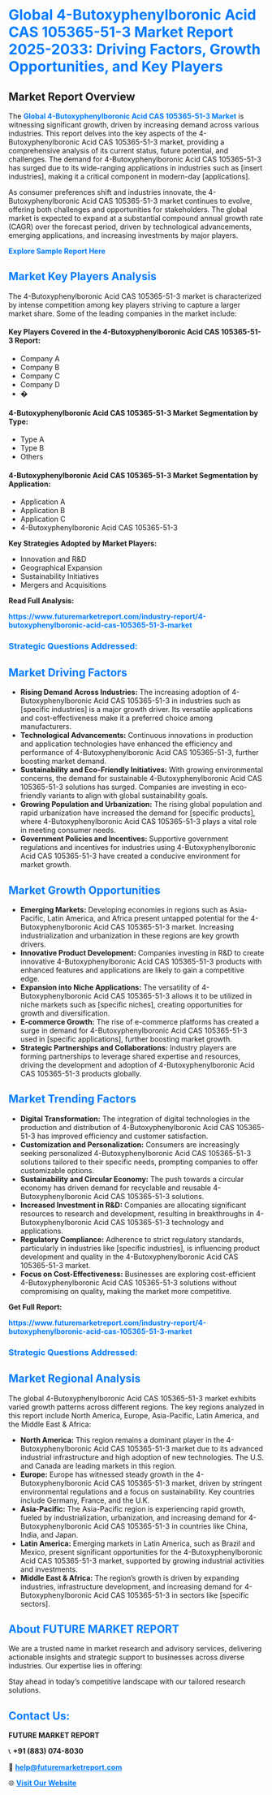 <h1 style="color: #007BFF;">Global 4-Butoxyphenylboronic Acid CAS 105365-51-3 Market Report 2025-2033: Driving Factors, Growth Opportunities, and Key Players</h1>

<section id="overview">
<h2>Market Report Overview</h2>
<p>The <a href="https://www.futuremarketreport.com/industry-report/4-butoxyphenylboronic-acid-cas-105365-51-3-market" style="color: #007BFF; text-decoration: none;"><strong>Global 4-Butoxyphenylboronic Acid CAS 105365-51-3 Market</strong></a> is witnessing significant growth, driven by increasing demand across various industries. This report delves into the key aspects of the 4-Butoxyphenylboronic Acid CAS 105365-51-3 market, providing a comprehensive analysis of its current status, future potential, and challenges. The demand for 4-Butoxyphenylboronic Acid CAS 105365-51-3 has surged due to its wide-ranging applications in industries such as [insert industries], making it a critical component in modern-day [applications].</p>
<p>As consumer preferences shift and industries innovate, the 4-Butoxyphenylboronic Acid CAS 105365-51-3 market continues to evolve, offering both challenges and opportunities for stakeholders. The global market is expected to expand at a substantial compound annual growth rate (CAGR) over the forecast period, driven by technological advancements, emerging applications, and increasing investments by major players.</p>
</section>

<section id="overview">
<p><a href="https://www.futuremarketreport.com/request-sample/reportId=112852" style="color: #007BFF; text-decoration: none;"><strong>Explore Sample Report Here</strong></a></p>
</section>

<section id="key-players">
<h2 style="color: #007BFF;">Market Key Players Analysis</h2>
<p>The 4-Butoxyphenylboronic Acid CAS 105365-51-3 market is characterized by intense competition among key players striving to capture a larger market share. Some of the leading companies in the market include:</p>
<h4>Key Players Covered in the 4-Butoxyphenylboronic Acid CAS 105365-51-3 Report:</h4>
<ul><li>Company A</li><li>Company B</li><li>Company C</li><li>Company D</li><li>�</li></ul>
<h4>4-Butoxyphenylboronic Acid CAS 105365-51-3 Market Segmentation by Type:</h4>
<ul><li>Type A</li><li>Type B</li><li>Others</li></ul>

<h4>4-Butoxyphenylboronic Acid CAS 105365-51-3 Market Segmentation by Application:</h4>
<ul><li>Application A</li><li>Application B</li><li>Application C</li><li>4-Butoxyphenylboronic Acid CAS 105365-51-3</li></ul>
<p><strong>Key Strategies Adopted by Market Players:</strong></p>
<ul>
<li>Innovation and R&D</li>
<li>Geographical Expansion</li>
<li>Sustainability Initiatives</li>
<li>Mergers and Acquisitions</li>
</ul>
</section>

<section>
<p><strong>Read Full Analysis: </strong></p><a href="https://www.futuremarketreport.com/industry-report/4-butoxyphenylboronic-acid-cas-105365-51-3-market" style="color: #007BFF; text-decoration: none;"><strong>https://www.futuremarketreport.com/industry-report/4-butoxyphenylboronic-acid-cas-105365-51-3-market</strong></a>
<h3 style="color: #007BFF;">Strategic Questions Addressed:</h3>
</section>

<section id="driving-factors">
<h2 style="color: #007BFF;">Market Driving Factors</h2>
<ul>
<li><strong>Rising Demand Across Industries:</strong> The increasing adoption of 4-Butoxyphenylboronic Acid CAS 105365-51-3 in industries such as [specific industries] is a major growth driver. Its versatile applications and cost-effectiveness make it a preferred choice among manufacturers.</li>
<li><strong>Technological Advancements:</strong> Continuous innovations in production and application technologies have enhanced the efficiency and performance of 4-Butoxyphenylboronic Acid CAS 105365-51-3, further boosting market demand.</li>
<li><strong>Sustainability and Eco-Friendly Initiatives:</strong> With growing environmental concerns, the demand for sustainable 4-Butoxyphenylboronic Acid CAS 105365-51-3 solutions has surged. Companies are investing in eco-friendly variants to align with global sustainability goals.</li>
<li><strong>Growing Population and Urbanization:</strong> The rising global population and rapid urbanization have increased the demand for [specific products], where 4-Butoxyphenylboronic Acid CAS 105365-51-3 plays a vital role in meeting consumer needs.</li>
<li><strong>Government Policies and Incentives:</strong> Supportive government regulations and incentives for industries using 4-Butoxyphenylboronic Acid CAS 105365-51-3 have created a conducive environment for market growth.</li>
</ul>
</section>

<section id="growth-opportunities">
<h2 style="color: #007BFF;">Market Growth Opportunities</h2>
<ul>
<li><strong>Emerging Markets:</strong> Developing economies in regions such as Asia-Pacific, Latin America, and Africa present untapped potential for the 4-Butoxyphenylboronic Acid CAS 105365-51-3 market. Increasing industrialization and urbanization in these regions are key growth drivers.</li>
<li><strong>Innovative Product Development:</strong> Companies investing in R&D to create innovative 4-Butoxyphenylboronic Acid CAS 105365-51-3 products with enhanced features and applications are likely to gain a competitive edge.</li>
<li><strong>Expansion into Niche Applications:</strong> The versatility of 4-Butoxyphenylboronic Acid CAS 105365-51-3 allows it to be utilized in niche markets such as [specific niches], creating opportunities for growth and diversification.</li>
<li><strong>E-commerce Growth:</strong> The rise of e-commerce platforms has created a surge in demand for 4-Butoxyphenylboronic Acid CAS 105365-51-3 used in [specific applications], further boosting market growth.</li>
<li><strong>Strategic Partnerships and Collaborations:</strong> Industry players are forming partnerships to leverage shared expertise and resources, driving the development and adoption of 4-Butoxyphenylboronic Acid CAS 105365-51-3 products globally.</li>
</ul>
</section>

<section id="trending-factors">
<h2 style="color: #007BFF;">Market Trending Factors</h2>
<ul>
<li><strong>Digital Transformation:</strong> The integration of digital technologies in the production and distribution of 4-Butoxyphenylboronic Acid CAS 105365-51-3 has improved efficiency and customer satisfaction.</li>
<li><strong>Customization and Personalization:</strong> Consumers are increasingly seeking personalized 4-Butoxyphenylboronic Acid CAS 105365-51-3 solutions tailored to their specific needs, prompting companies to offer customizable options.</li>
<li><strong>Sustainability and Circular Economy:</strong> The push towards a circular economy has driven demand for recyclable and reusable 4-Butoxyphenylboronic Acid CAS 105365-51-3 solutions.</li>
<li><strong>Increased Investment in R&D:</strong> Companies are allocating significant resources to research and development, resulting in breakthroughs in 4-Butoxyphenylboronic Acid CAS 105365-51-3 technology and applications.</li>
<li><strong>Regulatory Compliance:</strong> Adherence to strict regulatory standards, particularly in industries like [specific industries], is influencing product development and quality in the 4-Butoxyphenylboronic Acid CAS 105365-51-3 market.</li>
<li><strong>Focus on Cost-Effectiveness:</strong> Businesses are exploring cost-efficient 4-Butoxyphenylboronic Acid CAS 105365-51-3 solutions without compromising on quality, making the market more competitive.</li>
</ul>
</section>

<section>
<p><strong>Get Full Report: </strong></p><a href="https://www.futuremarketreport.com/industry-report/4-butoxyphenylboronic-acid-cas-105365-51-3-market" style="color: #007BFF; text-decoration: none;"><strong>https://www.futuremarketreport.com/industry-report/4-butoxyphenylboronic-acid-cas-105365-51-3-market</strong></a>
<h3 style="color: #007BFF;">Strategic Questions Addressed:</h3>
</section>


<section id="regional-analysis">
<h2 style="color: #007BFF;">Market Regional Analysis</h2>
<p>The global 4-Butoxyphenylboronic Acid CAS 105365-51-3 market exhibits varied growth patterns across different regions. The key regions analyzed in this report include North America, Europe, Asia-Pacific, Latin America, and the Middle East & Africa:</p>
<ul>
<li><strong>North America:</strong> This region remains a dominant player in the 4-Butoxyphenylboronic Acid CAS 105365-51-3 market due to its advanced industrial infrastructure and high adoption of new technologies. The U.S. and Canada are leading markets in this region.</li>
<li><strong>Europe:</strong> Europe has witnessed steady growth in the 4-Butoxyphenylboronic Acid CAS 105365-51-3 market, driven by stringent environmental regulations and a focus on sustainability. Key countries include Germany, France, and the U.K.</li>
<li><strong>Asia-Pacific:</strong> The Asia-Pacific region is experiencing rapid growth, fueled by industrialization, urbanization, and increasing demand for 4-Butoxyphenylboronic Acid CAS 105365-51-3 in countries like China, India, and Japan.</li>
<li><strong>Latin America:</strong> Emerging markets in Latin America, such as Brazil and Mexico, present significant opportunities for the 4-Butoxyphenylboronic Acid CAS 105365-51-3 market, supported by growing industrial activities and investments.</li>
<li><strong>Middle East & Africa:</strong> The region’s growth is driven by expanding industries, infrastructure development, and increasing demand for 4-Butoxyphenylboronic Acid CAS 105365-51-3 in sectors like [specific sectors].</li>
</ul>
</section>

<footer>
<h2 style="color: #007BFF;">About FUTURE MARKET REPORT</h2>
<p>We are a trusted name in market research and advisory services, delivering actionable insights and strategic support to businesses across diverse industries. Our expertise lies in offering:</p>

<p>Stay ahead in today’s competitive landscape with our tailored research solutions.</p>

<h2 style="color: #007BFF;">Contact Us:</h2>
<p><strong>FUTURE MARKET REPORT</strong></p>
<p>📞 <strong>+91 (883) 074-8030</strong></p>
<p>📧 <strong><a href="mailto:help@futuremarketreport.com" style="color: #007BFF;">help@futuremarketreport.com</a></strong></p>
<p>🌐 <strong><a href="https://www.futuremarketreport.com/" style="color: #007BFF;">Visit Our Website</a></strong></p>
</footer>